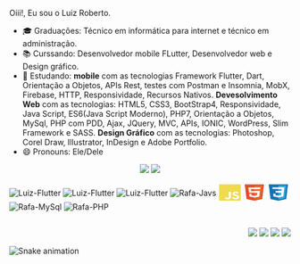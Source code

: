 Oiii!, Eu sou o Luiz Roberto.

- 🎓 Graduações: Técnico em informática para internet e técnico em administração.
- 📚 Curssando: Desenvolvedor mobile FLutter, Desenvolvedor web e Design gráfico.
- 🌱 Estudando:  <strong>mobile</strong> com as tecnologias Framework Flutter, Dart, Orientação a Objetos, APIs Rest, testes com Postman e Insomnia, MobX, Firebase, HTTP, Responsividade, Recursos Nativos. <strong>Devesolvimento Web</strong> com as tecnologias: HTML5, CSS3, BootStrap4, Responsividade, Java Script, ES6(Java Script Moderno), PHP7, Orientação a Objetos, MySql, PHP com PDD, Ajax, JQuery, MVC, APIs, IONIC, WordPress, Slim Framework e SASS. <strong>Design Gráfico</strong> com as tecnologias: Photoshop, Corel Draw, Illustrator, InDesign e Adobe Portfolio.
- 😄 Pronouns: Ele/Dele

<div align="center">
  <a href="https://github.com/LuizRobert18"><a/>
  <img height="180em" src="https://github-readme-stats.vercel.app/api?username=LuizRoberto18&show_icons=true&theme=midnight-purple&include_all_commits=true&count_private=true"/>
  <img height="180em" src="https://github-readme-stats.vercel.app/api/top-langs/?username=LuizRoberto18&layout=compact&langs_count=7&theme=midnight-purple"/>
</div>
  
  <div style="display: inline_block"><br>
    <img  align="center" alt="Luiz-Flutter" height="30" width="40" src="https://cdn.jsdelivr.net/gh/devicons/devicon/icons/flutter/flutter-original.svg" />
    <img  align="center" alt="Luiz-Flutter" height="30" width="40" src="https://cdn.jsdelivr.net/gh/devicons/devicon/icons/dart/dart-original.svg" />
    <img  align="center" alt="Luiz-Flutter" height="30" width="40" src="https://cdn.jsdelivr.net/gh/devicons/devicon/icons/spring/spring-original.svg" />
  <img align="center" alt="Rafa-Javs" height="40" width="40" src="https://cdn.jsdelivr.net/gh/devicons/devicon/icons/java/java-original-wordmark.svg">
    <img align="center" alt="Luiz-Js" height="30" width="40" src="https://raw.githubusercontent.com/devicons/devicon/master/icons/javascript/javascript-plain.svg">
  <img align="center" alt="Luiz-HTML" height="30" width="40" src="https://raw.githubusercontent.com/devicons/devicon/master/icons/html5/html5-original.svg">
  <img align="center" alt="Luiz-CSS" height="30" width="40" src="https://raw.githubusercontent.com/devicons/devicon/master/icons/css3/css3-original.svg">
  <img align="center" alt="Rafa-MySql" height="40" width="40" src="https://cdn.jsdelivr.net/gh/devicons/devicon/icons/mysql/mysql-original-wordmark.svg">
  <img align="center" alt="Rafa-PHP" height="40"  width="40" src="https://cdn.jsdelivr.net/gh/devicons/devicon/icons/php/php-original.svg">
 
</div>
  
  ##
  
  <div align="end">
  <a href="https://instagram.com/luizroberto.17" target="_blank"><img src="https://img.shields.io/badge/-Instagram-%23E4405F?style=for-the-badge&logo=instagram&logoColor=white" target="_blank"></a>
  <a href = "mailto:passageiro1829@gmail.com"><img src="https://img.shields.io/badge/-Gmail-%23333?style=for-the-badge&logo=gmail&logoColor=white" target="_blank"></a>
  <a href="https://www.linkedin.com/in/luiz-roberto-4161911b8/" target="_blank"><img src="https://img.shields.io/badge/-LinkedIn-%230077B5?style=for-the-badge&logo=linkedin&logoColor=white" target="_blank"></a> 
    <a href="https://api.whatsapp.com/send?phone=5582987310779" target="_blank"><img src="https://img.shields.io/badge/WhatsApp-25D366?style=for-the-badge&logo=whatsapp&logoColor=white" target="_blank"/></a>
  </div>
  
  ![Snake animation](https://github.com/LuizRoberto18/LuizRoberto18/blob/output/github-contribution-grid-snake.svg)
  
  
